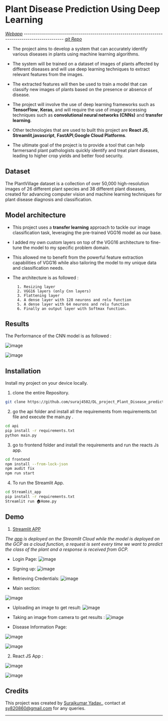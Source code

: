 
# Plant Disease Prediction Using Deep Learning
[_Webapp_](https://suraj4502-ppd.streamlit.app/ "Go to Streamlit app") --------------------------------------------------------------------------------------------------                                                            [_git Repo_](https://github.com/suraj4502/DL_project_Plant_Disease_prediction "Go to GitHub")
- The project aims to develop a system that can accurately identify  various diseases in plants using machine learning algorithms. 
- The system will be trained on a dataset of images of plants affected by different diseases and will use deep learning techniques to extract relevant features from the images. 
- The extracted features will then be used to train a model that can classify new images of plants based on the presence or absence of disease.
- The project will involve the use of deep learning frameworks such as **TensorFlow**, **Keras**, and will require the use of image processing techniques such as **convolutional neural networks (CNNs)** and **transfer learning**.
- Other technologies that are used to built this project are **React JS**, **Streamlit**,**javascript**, **FastAPI**,**Google Cloud Platforms**. 

- The ultimate goal of the project is to provide a tool that can help farmersand plant pathologists quickly identify and treat plant diseases, leading to higher crop yields and better food security.


## Dataset
The PlantVillage dataset is a collection of over 50,000 high-resolution images of 26 different plant species and 38 different plant diseases, created for advancing computer vision and machine learning techniques for plant disease diagnosis and classification. 

## Model architecture
- This project uses a **transfer learning** approach to tackle our image classification task, leveraging the pre-trained VGG16 model as our base.
- I added my own custom layers on top of the VGG16 architecture to fine-tune the model to my specific problem domain. 
- This allowed me to benefit from the powerful feature extraction capabilities of VGG16 while also tailoring the model to my unique data and classification needs.
- The architecture is as followed :

        1. Resizing layer
        2. VGG16 layers (only Cnn layers)
        3. Flattening layer
        4. A dense layer with 128 neurons and relu function
        5. A dense layer with 64 neurons and relu function
        6. Finally an output layer with Softmax function.
## Results
The Performance of the CNN model is as followed :

![image](https://user-images.githubusercontent.com/76464630/235282893-6e8fabb8-cd0b-4248-ad0a-c3ad4ce240ce.png)


![image](https://user-images.githubusercontent.com/76464630/235282919-14857144-7edc-4e1b-9bbf-272dca2538c6.png)
## Installation

Install my project on your device locally.
1. clone the entire Repository.
```bash
git clone https://github.com/suraj4502/DL_project_Plant_Disease_prediction/
```
2. go the api folder and install all the requirements from requirements.txt file and execute the main.py .
```bash
cd api
pip install -r requirements.txt
python main.py
```
3. go to frontend folder and install the requirements and run the reacts Js app. 
```bash
cd frontend
npm install --from-lock-json
npm audit fix
npm run start
```
4. To run the Streamlit App.
```bash
cd Streamlit_app
pip install -r requirements.txt
Streamlit run 🏠Home.py
```

    
## Demo

1. [Streamlit APP](https://suraj4502-ppd.streamlit.app/ "Go to Streamlit app") 

*The [app](https://github.com/suraj4502/Streamlit_app_PDP) is deployed on the Streamlit Cloud while the model is deployed on the GCP as a cloud function, a request is sent every time we want to predict the class of the plant and a response is received from GCP.*

- Login Page: 
![image](https://user-images.githubusercontent.com/76464630/235284574-5b2f39dc-420f-4e79-ac68-2397264a7746.png)

- Signing up:
![image](https://user-images.githubusercontent.com/76464630/235284601-cf123fc7-ada1-4a7a-80b5-d12acf5a7fa3.png)

- Retrieving Credentials:
![image](https://user-images.githubusercontent.com/76464630/235284650-0ed2077c-7966-4300-b006-0aa90d0d683a.png)

- Main section:

![image](https://user-images.githubusercontent.com/76464630/235284735-5da44624-a977-431a-9ba8-5c93d07ab55d.png)
- Uploading an image to get result:
![image](https://user-images.githubusercontent.com/76464630/235284686-1f56fb2e-0cd7-4f82-b18d-7f1df2d45061.png)

- Taking an image from camera to get results :
![image](https://user-images.githubusercontent.com/76464630/235284766-4e8781ab-6922-4d5c-a37b-43b9b5bb005e.png)
- Disease Information Page:

![image](https://user-images.githubusercontent.com/76464630/235284827-6bd5319e-78f2-4d8c-b3f8-23231e6ecb84.png)

![image](https://user-images.githubusercontent.com/76464630/235284833-67636905-aa4f-4470-8bcb-5a2a4704f2b2.png)

2. React JS App :  


![image](https://user-images.githubusercontent.com/76464630/235284878-e61c3939-a751-4dc0-b541-1a60a0c0373b.png)


![image](https://user-images.githubusercontent.com/76464630/235284919-596ee3f4-5767-47b0-8ba6-f2dd8948623d.png)

## Credits 
This project was created by [Surajkumar Yadav.](https://www.linkedin.com/in/surajkumar-yadav-6ab2011a4/), contact at sy820860@gmail.com for any queries.

--- 
